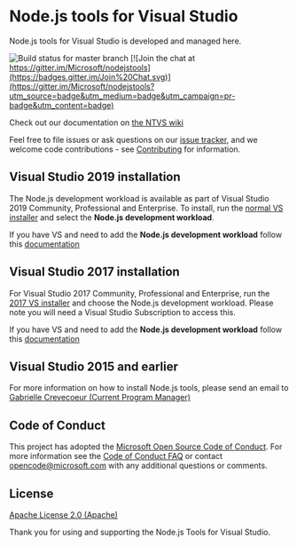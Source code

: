 # Node.js tools for Visual Studio

Node.js tools for Visual Studio is developed and managed here.

![Build status for master branch](https://devdiv.visualstudio.com/_apis/public/build/definitions/0bdbc590-a062-4c3f-b0f6-9383f67865ee/4492/badge)
[![Join the chat at https://gitter.im/Microsoft/nodejstools](https://badges.gitter.im/Join%20Chat.svg)](https://gitter.im/Microsoft/nodejstools?utm_source=badge&utm_medium=badge&utm_campaign=pr-badge&utm_content=badge)


Check out our documentation on [the NTVS wiki](https://github.com/Microsoft/nodejstools/wiki) 

Feel free to file issues or ask questions on our [issue tracker](http://github.com/Microsoft/nodejstools/issues), 
and we welcome code contributions - see 
[Contributing](https://github.com/Microsoft/nodejstools/blob/master/.github/CONTRIBUTING.md) for information. 

## Visual Studio 2019 installation

The Node.js development workload is available as part of Visual Studio 2019 Community, Professional 
and Enterprise. 
To install, run the [normal VS installer](https://visualstudio.com/vs/downloads?wt.mc_id=github_microsoft_com) 
and select the **Node.js development workload**.

If you have VS and need to add the **Node.js development workload** follow this [documentation](https://docs.microsoft.com/en-us/visualstudio/install/modify-visual-studio?view=vs-2019)

## Visual Studio 2017 installation

For Visual Studio 2017 Community, Professional and Enterprise, run the [2017 VS installer](https://visualstudio.microsoft.com/vs/older-downloads/) and choose the Node.js development workload. Please note you will need a Visual Studio Subscription to access this. 

If you have VS and need to add the **Node.js development workload** follow this [documentation](https://docs.microsoft.com/en-us/visualstudio/install/modify-visual-studio?view=vs-2017)

## Visual Studio 2015 and earlier

For more information on how to install Node.js tools, please send an email to [Gabrielle Crevecoeur (Current Program Manager)](mailto:gacreve@microsoft.com?subject=Installing%20Node.js%20Tools%20For%20Early%20Versions%20Of%20VS)

## Code of Conduct

This project has adopted the [Microsoft Open Source Code of Conduct](https://opensource.microsoft.com/codeofconduct/). 
For more information see the [Code of Conduct FAQ](https://opensource.microsoft.com/codeofconduct/faq/) or 
contact [opencode@microsoft.com](mailto:opencode@microsoft.com) with any additional questions or comments.

## License
[Apache License 2.0 (Apache)](https://github.com/Microsoft/nodejstools/blob/master/LICENSE)

Thank you for using and supporting the Node.js Tools for Visual Studio. 
